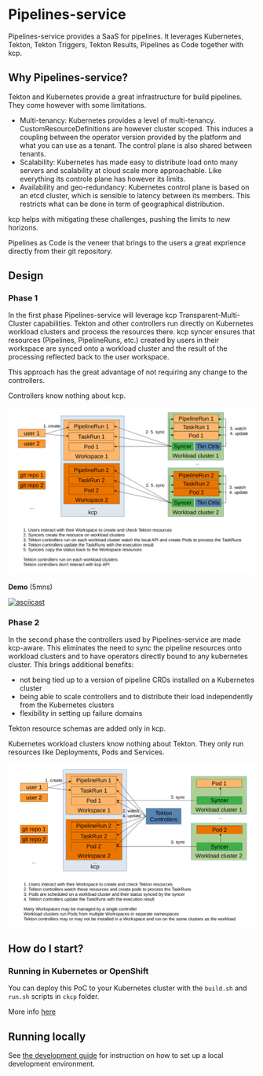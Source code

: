 # Pipelines-service

Pipelines-service provides a SaaS for pipelines. It leverages Kubernetes, Tekton, Tekton Triggers, Tekton Results, Pipelines as Code together with kcp.

## Why Pipelines-service?

Tekton and Kubernetes provide a great infrastructure for build pipelines. They come however with some limitations.

- Multi-tenancy: Kubernetes provides a level of multi-tenancy. CustomResourceDefinitions are however cluster scoped. This induces a coupling between the operator version provided by the platform and what you can use as a tenant. The control plane is also shared between tenants.
- Scalability: Kubernetes has made easy to distribute load onto many servers and scalability at cloud scale more approachable. Like everything its controle plane has however its limits.
- Availability and geo-redundancy: Kubernetes control plane is based on an etcd cluster, which is sensible to latency between its members. This restricts what can be done in term of geographical distribution.

kcp helps with mitigating these challenges, pushing the limits to new horizons.

Pipelines as Code is the veneer that brings to the users a great exprience directly from their git repository.

## Design

### Phase 1

In the first phase Pipelines-service will leverage kcp Transparent-Multi-Cluster capabilities. Tekton and other controllers run directly on Kubernetes workload clusters and process the resources there. kcp syncer ensures that resources (Pipelines, PipelineRuns, etc.) created by users in their workspace are synced onto a workload cluster and the result of the processing reflected back to the user workspace.

This approach has the great advantage of not requiring any change to the controllers.

Controllers know nothing about kcp.

![Phase 1 flow](./images/phase1.png)

**Demo** (5mns)

[![asciicast](https://asciinema.org/a/duvHbVhNXvX1AeISR2sGBpvAY.svg)](https://asciinema.org/a/duvHbVhNXvX1AeISR2sGBpvAY)

### Phase 2

In the second phase the controllers used by Pipelines-service are made kcp-aware. This eliminates the need to sync the pipeline resources onto workload clusters and to have operators directly bound to any kubernetes cluster.
This brings additional benefits:
- not being tied up to a version of pipeline CRDs installed on a Kubernetes cluster
- being able to scale controllers and to distribute their load independently from the Kubernetes clusters
- flexibility in setting up failure domains

Tekton resource schemas are added only in kcp.
 
Kubernetes workload clusters know nothing about Tekton. They only run resources like Deployments, Pods and Services.

![Phase 2 flow](./images/phase2.png)

## How do I start?

### Running in Kubernetes or OpenShift

You can deploy this PoC to your Kubernetes cluster with the `build.sh` and `run.sh` scripts in `ckcp` folder.

More info [here](https://github.com/openshift-pipelines/pipelines-service/tree/main/ckcp)

## Running locally 

See [the development guide](DEVELOPMENT.md) for instruction on how to set up a local development environment.
